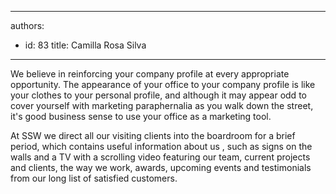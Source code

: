 

---
authors:
  - id: 83
    title: Camilla Rosa Silva
---




<span class='intro'> <p>We believe in reinforcing your company profile at every appropriate opportunity. The appearance of your office to your company profile is like your clothes to your personal profile, and although it may appear odd to cover yourself with marketing paraphernalia as you walk down the street, it's good business sense to use your office as a marketing tool.<br></p> </span>

<p class="ssw15-rteElement-P">At SSW we direct all our visiting clients into the boardroom for a brief period, which contains useful information about us , such as signs on the walls and a TV&#160;with a scrolling video featuring our team, current&#160;projects and clients, the way we work, awards, upcoming events&#160;and testimonials from our long list of satisfied customers. ​​​<br></p><p><br></p>


